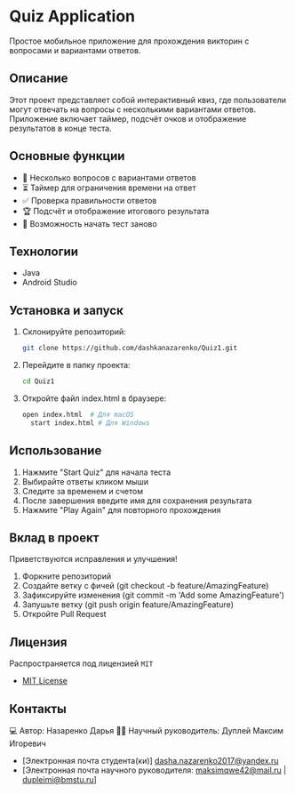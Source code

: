 # Quiz Application

Простое мобильное приложение для прохождения викторин с вопросами и вариантами ответов.

## Описание

Этот проект представляет собой интерактивный квиз, где пользователи могут отвечать на вопросы с несколькими вариантами ответов. Приложение включает таймер, подсчёт очков и отображение результатов в конце теста.

## Основные функции

- 📝 Несколько вопросов с вариантами ответов
- ⏳ Таймер для ограничения времени на ответ
- ✅ Проверка правильности ответов
- 🏆 Подсчёт и отображение итогового результата
- 🔄 Возможность начать тест заново

## Технологии

- Java
- Android Studio

## Установка и запуск

1. Склонируйте репозиторий:
   ```bash
   git clone https://github.com/dashkanazarenko/Quiz1.git
   ```

2. Перейдите в папку проекта:
   ```bash
   cd Quiz1
   ```

3. Откройте файл index.html в браузере:
   ```bash
   open index.html  # Для macOS
	 start index.html # Для Windows
   ```
   
## Использование

1. Нажмите "Start Quiz" для начала теста
2. Выбирайте ответы кликом мыши
3. Следите за временем и счетом
4. После завершения введите имя для сохранения результата
5. Нажмите "Play Again" для повторного прохождения

## Вклад в проект

Приветствуются исправления и улучшения!

1. Форкните репозиторий
2. Создайте ветку с фичей (git checkout -b feature/AmazingFeature)
3. Зафиксируйте изменения (git commit -m 'Add some AmazingFeature')
4. Запушьте ветку (git push origin feature/AmazingFeature)
5. Откройте Pull Request

## Лицензия

Распространяется под лицензией `MIT`

- [MIT License](https://opensource.org/licenses/MIT)

## Контакты

💻 Автор: Назаренко Дарья
👨‍💻 Научный руководитель: Дуплей Максим Игоревич
 
- [Электронная почта студента(ки)] dasha.nazarenko2017@yandex.ru
- [Электронная почта научного руководителя: maksimqwe42@mail.ru | dupleimi@bmstu.ru]
